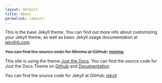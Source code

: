 ```yaml
---
layout: default
title: About
permalink: /about/
---
```



This is the base Jekyll theme. You can find out more info about customizing your Jekyll theme, as well as basic Jekyll usage documentation at [jekyllrb.com](https://jekyllrb.com/)

~~You can find the source code for Minima at GitHub:~~
~~[minima](https://github.com/jekyll/minima)~~  

This site is using the theme [Just the Docs](https://pmarsceill.github.io/just-the-docs/). You can find the source code for Just the Docs Theme on [Github](https://github.com/pmarsceill/just-the-docs) and [Documentation](https://pmarsceill.github.io/just-the-docs/)

You can find the source code for Jekyll at GitHub:
[jekyll][jekyll-organization]



[jekyll-organization]: https://github.com/jekyll
